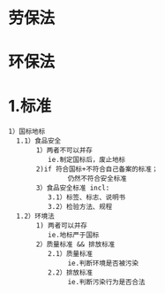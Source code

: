 # 劳保法

# 环保法
# 1.标准
    1）国标地标
      1.1）食品安全
           1）两者不可以并存 
              ie.制定国标后，废止地标
           2)if 符合国标+不符合自己备案的标准；
                   仍然不符合安全标准
           3）食品安全标准 incl:
              3.1）标签、标志、说明书
              3.2）检验方法、规程
      1.2）环境法
           1) 两者可以并存
              ie.地标严于国标
           2）质量标准 && 排放标准
              2.1）质量标准
                   ie.判断环境是否被污染 
              2.2）排放标准
                   ie.判断污染行为是否合法